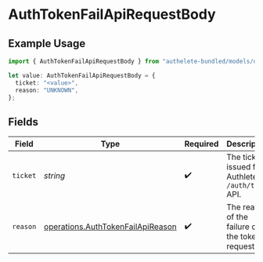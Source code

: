 # AuthTokenFailApiRequestBody

## Example Usage

```typescript
import { AuthTokenFailApiRequestBody } from "authelete-bundled/models/operations";

let value: AuthTokenFailApiRequestBody = {
  ticket: "<value>",
  reason: "UNKNOWN",
};
```

## Fields

| Field                                                                                  | Type                                                                                   | Required                                                                               | Description                                                                            |
| -------------------------------------------------------------------------------------- | -------------------------------------------------------------------------------------- | -------------------------------------------------------------------------------------- | -------------------------------------------------------------------------------------- |
| `ticket`                                                                               | *string*                                                                               | :heavy_check_mark:                                                                     | The ticket issued from Authlete `/auth/token` API.<br/>                                |
| `reason`                                                                               | [operations.AuthTokenFailApiReason](../../models/operations/authtokenfailapireason.md) | :heavy_check_mark:                                                                     | The reason of the failure of the token request.<br/>                                   |